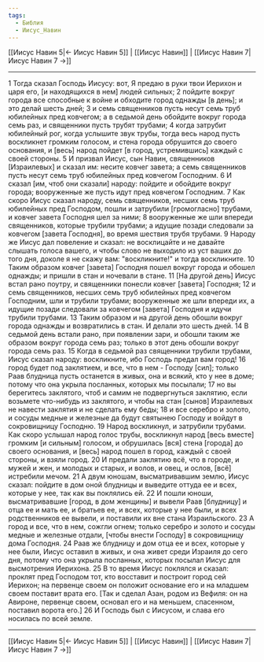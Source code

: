 ```yaml
---
tags:
  - Библия
  - Иисус_Навин
---
```

[[Иисус Навин 5|← Иисус Навин 5]] | [[Иисус Навин]] | [[Иисус Навин 7|Иисус Навин 7 →]]

---
1 Тогда сказал Господь Иисусу: вот, Я предаю в руки твои Иерихон и царя его, [и находящихся в нем] людей сильных;
2 пойдите вокруг города все способные к войне и обходите город однажды [в день]; и это делай шесть дней;
3 и семь священников пусть несут семь труб юбилейных пред ковчегом; а в седьмой день обойдите вокруг города семь раз, и священники пусть трубят трубами;
4 когда затрубит юбилейный рог, когда услышите звук трубы, тогда весь народ пусть воскликнет громким голосом, и стена города обрушится до своего основания, и [весь] народ пойдет [в город, устремившись] каждый с своей стороны.
5 И призвал Иисус, сын Навин, священников [Израилевых] и сказал им: несите ковчег завета; а семь священников пусть несут семь труб юбилейных пред ковчегом Господним.
6 И сказал [им, чтоб они сказали] народу: пойдите и обойдите вокруг города; вооруженные же пусть идут пред ковчегом Господним.
7 Как скоро Иисус сказал народу, семь священников, несших семь труб юбилейных пред Господом, пошли и затрубили [громогласно] трубами, и ковчег завета Господня шел за ними;
8 вооруженные же шли впереди священников, которые трубили трубами; а идущие позади следовали за ковчегом [завета Господня], во время шествия трубя трубами.
9 Народу же Иисус дал повеление и сказал: не восклицайте и не давайте слышать голоса вашего, и чтобы слово не выходило из уст ваших до того дня, доколе я не скажу вам: "воскликните!" и тогда воскликните.
10 Таким образом ковчег [завета] Господня пошел вокруг города и обошел однажды; и пришли в стан и ночевали в стане.
11 [На другой день] Иисус встал рано поутру, и священники понесли ковчег [завета] Господня;
12 и семь священников, несших семь труб юбилейных пред ковчегом Господним, шли и трубили трубами; вооруженные же шли впереди их, а идущие позади следовали за ковчегом [завета] Господня и идучи трубили трубами.
13 Таким образом и на другой день обошли вокруг города однажды и возвратились в стан. И делали это шесть дней.
14 В седьмой день встали рано, при появлении зари, и обошли таким же образом вокруг города семь раз; только в этот день обошли вокруг города семь раз.
15 Когда в седьмой раз священники трубили трубами, Иисус сказал народу: воскликните, ибо Господь предал вам город!
16 город будет под заклятием, и все, что в нем - Господу [сил]; только Раав блудница пусть останется в живых, она и всякий, кто у нее в доме; потому что она укрыла посланных, которых мы посылали;
17 но вы берегитесь заклятого, чтоб и самим не подвергнуться заклятию, если возьмете что-нибудь из заклятого, и чтобы на стан [сынов] Израилевых не навести заклятия и не сделать ему беды;
18 и все серебро и золото, и сосуды медные и железные да будут святынею Господу и войдут в сокровищницу Господню.
19 Народ воскликнул, и затрубили трубами. Как скоро услышал народ голос трубы, воскликнул народ [весь вместе] громким [и сильным] голосом, и обрушилась [вся] стена [города] до своего основания, и [весь] народ пошел в город, каждый с своей стороны, и взяли город.
20 И предали заклятию всё, что в городе, и мужей и жен, и молодых и старых, и волов, и овец, и ослов, [всё] истребили мечом.
21 А двум юношам, высматривавшим землю, Иисус сказал: пойдите в дом оной блудницы и выведите оттуда ее и всех, которые у нее, так как вы поклялись ей.
22 И пошли юноши, высматривавшие [город, в дом женщины] и вывели Раав [блудницу] и отца ее и мать ее, и братьев ее, и всех, которые у нее были, и всех родственников ее вывели, и поставили их вне стана Израильского.
23 А город и все, что в нем, сожгли огнем; только серебро и золото и сосуды медные и железные отдали, [чтобы внести Господу] в сокровищницу дома Господня.
24 Раав же блудницу и дом отца ее и всех, которые у нее были, Иисус оставил в живых, и она живет среди Израиля до сего дня, потому что она укрыла посланных, которых посылал Иисус для высмотрения Иерихона.
25 В то время Иисус поклялся и сказал: проклят пред Господом тот, кто восставит и построит город сей Иерихон; на первенце своем он положит основание его и на младшем своем поставит врата его. [Так и сделал Азан, родом из Вефиля: он на Авироне, первенце своем, основал его и на меньшем, спасенном, поставил ворота его.]
26 И Господь был с Иисусом, и слава его носилась по всей земле.

---
[[Иисус Навин 5|← Иисус Навин 5]] | [[Иисус Навин]] | [[Иисус Навин 7|Иисус Навин 7 →]]